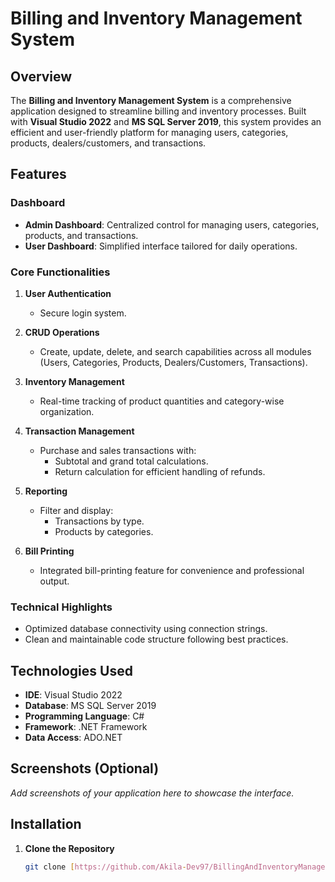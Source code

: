 # Billing and Inventory Management System

## Overview

The **Billing and Inventory Management System** is a comprehensive application designed to streamline billing and inventory processes. Built with **Visual Studio 2022** and **MS SQL Server 2019**, this system provides an efficient and user-friendly platform for managing users, categories, products, dealers/customers, and transactions.

## Features

### Dashboard
- **Admin Dashboard**: Centralized control for managing users, categories, products, and transactions.
- **User Dashboard**: Simplified interface tailored for daily operations.

### Core Functionalities
1. **User Authentication**
   - Secure login system.

2. **CRUD Operations**
   - Create, update, delete, and search capabilities across all modules (Users, Categories, Products, Dealers/Customers, Transactions).

3. **Inventory Management**
   - Real-time tracking of product quantities and category-wise organization.

4. **Transaction Management**
   - Purchase and sales transactions with:
     - Subtotal and grand total calculations.
     - Return calculation for efficient handling of refunds.

5. **Reporting**
   - Filter and display:
     - Transactions by type.
     - Products by categories.

6. **Bill Printing**
   - Integrated bill-printing feature for convenience and professional output.

### Technical Highlights
- Optimized database connectivity using connection strings.
- Clean and maintainable code structure following best practices.

## Technologies Used
- **IDE**: Visual Studio 2022  
- **Database**: MS SQL Server 2019  
- **Programming Language**: C#  
- **Framework**: .NET Framework  
- **Data Access**: ADO.NET  

## Screenshots (Optional)
_Add screenshots of your application here to showcase the interface._

## Installation

1. **Clone the Repository**
   ```bash
   git clone [https://github.com/Akila-Dev97/BillingAndInventoryManagement.git]

